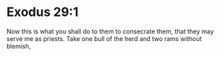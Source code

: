 # Exodus 29:1

Now this is what you shall do to them to consecrate them, that they may serve me as priests. Take one bull of the herd and two rams without blemish,
